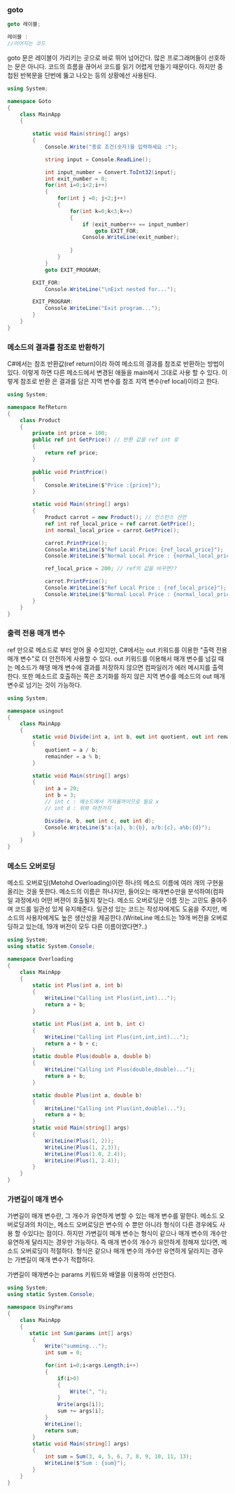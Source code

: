 ### goto
```c#
goto 레이블;

레이블 :
//이어지는 코드
```
goto 문은 레이블이 가리키는 곳으로 바로 뛰어 넘어간다. 많은 프로그래머들이 선호하는 문은 아니다. 코드의 흐름을 끊어서 코드를 읽기 어렵게 만들기 때문이다.
하지만 중첩된 반복문을 단번에 뚫고 나오는 등의 상황에선 사용된다.

```c#
using System;

namespace Goto
{ 
    class MainApp
    {
        
        static void Main(string[] args)
        {
            Console.Write("종료 조건(숫자)을 입력하세요 :");

            string input = Console.ReadLine();

            int input_number = Convert.ToInt32(input);
            int exit_number = 0;
            for(int i=0;i<2;i++)
            {
                for(int j =0; j<2;j++)
                {
                    for(int k=0;k<3;k++)
                    {
                        if (exit_number++ == input_number)
                            goto EXIT_FOR;
                        Console.WriteLine(exit_number);
                  
                    }
                }
            }
            goto EXIT_PROGRAM;

        EXIT_FOR:
            Console.WriteLine("\nEixt nested for...");

        EXIT_PROGRAM:
            Console.WriteLine("Exit program...");
        }
    }
}
```

### 메소드의 결과를 참조로 반환하기 

C#에서는 참조 반환값(ref return)이라 하여 메소드의 결과를 참조로 반환하는 방법이 있다. 이렇게 하면 다른 메소드에서 변경된 애들을 main에서 그대로 사용 할 수 있다. 이렇게 참조로 반환 은 결과를 담은 지역 변수를 참조 지역 변수(ref local)이라고 한다.
```C#
using System;

namespace RefReturn
{ 
    class Product
    {
        private int price = 100;
        public ref int GetPrice() // 반환 값을 ref int 로 
        {
            return ref price;
        }

        public void PrintPrice()
        {
            Console.WriteLine($"Price :{price}");
        }

        static void Main(string[] args)
        {
            Product carrot = new Product(); // 인스턴스 선언
            ref int ref_local_price = ref carrot.GetPrice();
            int normal_local_price = carrot.GetPrice();

            carrot.PrintPrice();
            Console.WriteLine($"Ref Local Price: {ref_local_price}");
            Console.WriteLine($"Normal Local Price : {normal_local_price}");

            ref_local_price = 200; // ref의 값을 바꾸면??

            carrot.PrintPrice();
            Console.WriteLine($"Ref Local Price : {ref_local_price}");
            Console.WriteLine($"Normal Local Price : {normal_local_price}");
        }
    }
}
```

### 출력 전용 매개 변수
ref 만으로 메소드로 부터 얻어 올 수있지만, C#에서는 out 키워드를 이용한 "출력 전용 매개 변수"로 더 안전하게 사용할 수 있다.
out 키워드를 이용해서 매개 변수를 넘길 때는 메소드가 해댕 매개 변수에 결과를 저장하지 않으면 컴파일러가 에러 메시지를 출력한다.
또한 메소드르 호출하는 쪽은 초기화를 하지 않은 지역 변수를 메소드의 out 매개 변수로 넘기는 것이 가능하다.

```c#
using System;

namespace usingout
{ 
    class MainApp
    {
        static void Divide(int a, int b, out int quotient, out int remainder)
        {
            quotient = a / b;
            remainder = a % b;
        }

        static void Main(string[] args)
        {
            int a = 20;
            int b = 3;
            // int c : 메소드에서 가져올꺼이므로 필요 x
            // int d : 위와 마찬가지

            Divide(a, b, out int c, out int d);
            Console.WriteLine($"a:{a}, b:{b}, a/b:{c}, a%b:{d}");
        }
    }
}
```
### 메소드 오버로딩
메소드 오버로딩(Metohd Overloading)이란 하나의 메소드 이름에 여러 개의 구현을 올리는 것을 뜻한다. 메소드의 이름은 하나지만, 들어오는 매개변수만을 분석하여(컴파일 과정에서) 어떤 버젼이 호출될지 찾는다. 메소드 오버로딩은 이름 짓는 고민도 줄여주며 코드를 일관성 있게 유지해준다. 일관성 있는 코드는 작성자에게도 도움을 주지만, 메소드의 사용자에게도 높은 생산성을 제공한다.(WriteLine 메소드는 19개 버전을 오버로딩하고 있는데, 19개 버전이 모두 다른 이름이였다면?..)

```c#
using System;
using static System.Console;

namespace Overloading
{ 
    class MainApp
    {
        static int Plus(int a, int b)
        {
            WriteLine("Calling int Plus(int,int)...");
            return a + b;
        }

        static int Plus(int a, int b, int c)
        {
            WriteLine("Calling int Plus(int,int,int)...");
            return a + b + c;
        }
        static double Plus(double a, double b)
        {
            WriteLine("Calling int Plus(double,double)...");
            return a + b;
        }

        static double Plus(int a, double b)
        {
            WriteLine("Calling int Plus(int,double)...");
            return a + b;
        }
        static void Main(string[] args)
        {
            WriteLine(Plus(1, 2));
            WriteLine(Plus(1, 2,3));
            WriteLine(Plus(1.0, 2.4));
            WriteLine(Plus(1, 2.4));
        }
    }
}
```

### 가변길이 매개 변수
가변길이 매개 변수란, 그 개수가 유연하게 변할 수 있는 매개 변수를 말한다. 메소드 오버로딩과의 차이는, 메소드 오버로딩은 변수의 수 뿐만 아니라 형식이 다른 경우에도 사용 할 수있다는 점이다. 하지만 가변길이 매개 변수는 형식이 같으나 매개 변수의 개수만 유연하게 달라지는 경우만 가능하다.
즉 매개 변수의 개수가 유안하게 정해져 있다면, 메소드 오버로딩이 적절하다. 형식은 같으나 매개 변수의 개수만 유연하게 달라지는 경우는 가변길이 매개
변수가 적합하다.

가변길이 매개변수는 params 키워드와 배열을 이용하여 선언한다.

```c#
using System;
using static System.Console;

namespace UsingParams
{ 
    class MainApp
    {
       static int Sum(params int[] args)
        {
            Write("summing...");
            int sum = 0;

            for(int i=0;i<args.Length;i++)
            {
                if(i>0)
                {
                    Write(", ");
                }
                Write(args[i]);
                sum += args[i];
            }
            WriteLine();
            return sum;
        }
        static void Main(string[] args)
        {
            int sum = Sum(3, 4, 5, 6, 7, 8, 9, 10, 11, 13);
            WriteLine($"Sum : {sum}");
        }
    }
}
```
